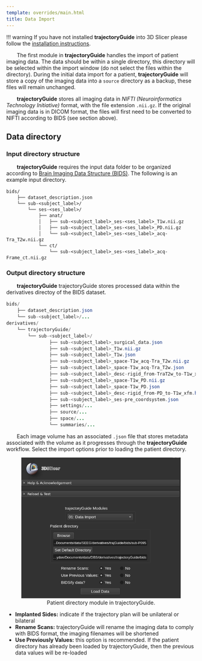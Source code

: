 ```yaml
---
template: overrides/main.html
title: Data Import
---
```


!!! warning
    If you have not installed **trajectoryGuide** into 3D Slicer please follow the <a href="../installation.html" target="_blank">installation instructions</a>.

&emsp;&emsp;The first module in **trajectoryGuide** handles the import of patient imaging data. The data should be within a single directory, this directory will be selected within the import window (do not select the files within the directory). During the initial data import for a patient, **trajectoryGuide** will store a copy of the imaging data into a `source` directory as a backup, these files will remain unchanged.

&emsp;&emsp;**trajectoryGuide** stores all imaging data in *NIFTI (Neuroinformatics Technology Initiative)* format, with the file extension `.nii.gz`. If the original imaging data is in DICOM format, the files will first need to be converted to NIFTI according to BIDS (see section above).

## Data directory

### Input directory structure

&emsp;&emsp;**trajectoryGuide** requires the input data folder to be organized according to <a href="https://bids.neuroimaging.io/" target="_blank">Brain Imaging Data Structure (BIDS)</a>. The following is an example input directory.

```
bids/
    ├── dataset_description.json
    └── sub-<subject_label>/
        └── ses-<ses_label>/
            ├── anat/
            │   ├── sub-<subject_label>_ses-<ses_label>_T1w.nii.gz
            │   ├── sub-<subject_label>_ses-<ses_label>_PD.nii.gz
            │   └── sub-<subject_label>_ses-<ses_label>_acq-Tra_T2w.nii.gz
            └── ct/
                └── sub-<subject_label>_ses-<ses_label>_acq-Frame_ct.nii.gz
```

### Output directory structure

&emsp;&emsp;**trajectoryGuide** trajectoryGuide stores processed data within the derivatives directoy of the BIDS dataset.

```java
bids/
    ├── dataset_description.json
    └── sub-<subject_label>/...
derivatives/
    └── trajectoryGuide/
        └── sub-<subject_label>/
                ├── sub-<subject_label>_surgical_data.json
                ├── sub-<subject_label>_T1w.nii.gz
                ├── sub-<subject_label>_T1w.json
                ├── sub-<subject_label>_space-T1w_acq-Tra_T2w.nii.gz
                ├── sub-<subject_label>_space-T1w_acq-Tra_T2w.json
                ├── sub-<subject_label>_desc-rigid_from-TraT2w_to-T1w_xfm.h5
                ├── sub-<subject_label>_space-T1w_PD.nii.gz
                ├── sub-<subject_label>_space-T1w_PD.json
                ├── sub-<subject_label>_desc-rigid_from-PD_to-T1w_xfm.h5
                ├── sub-<subject_label>_ses-pre_coordsystem.json
                ├── settings/...
                ├── source/...
                ├── space/...
                └── summaries/...
```

&emsp;&emsp;Each image volume has an associated `.json` file that stores metadata associated with the volume as it progresses through the **trajectoryGuide** workflow. Select the import options prior to loading the patient directory.

<center>
    <figure>
        <img src="img/patient_directory_wig.png" alt="patient_directory_wig"/>
        <figcaption>Patient directory module in trajectoryGuide.</figcaption>
    </figure>
</center>

* **Implanted Sides:** indicate if the trajectory plan will be unilateral or bilateral
* **Rename Scans:** trajectoryGuide will rename the imaging data to comply with BIDS format, the imaging filenames will be shortened
* **Use Previously Values:** this option is recommended. If the patient directory has already been loaded by trajectoryGuide, then the previous data values will be re-loaded

<br>
<br>
<br>
